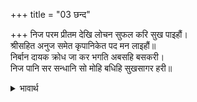 +++
title = "03 छन्द"

+++
निज परम प्रीतम देखि लोचन सुफल करि सुख पाइहौं।  
श्रीसहित अनुज समेत कृपानिकेत पद मन लाइहौं॥  
निर्बान दायक क्रोध जा कर भगति अबसहि बसकरी।  
निज पानि सर सन्धानि सो मोहि बधिहि सुखसागर हरी॥  

<details><summary>भावार्थ</summary>

(वह मन ही मन सोचने लगा-) अपने परम प्रियतम को देखकर नेत्रों को सफल करके सुख पाऊँगा। जानकीजी सहित और छोटे भाई लक्ष्मणजी समेत कृपानिधान श्री रामजी के चरणों में मन लगाऊँगा। जिनका क्रोध भी मोक्ष देने वाला है और जिनकी भक्ति उन अवश (किसी के वश में न होने वाले, स्वतन्त्र भगवान) को भी वश में करने वाली है, अब वे ही आनन्द के समुद्र श्री हरि अपने हाथों से बाण सन्धानकर मेरा वध करेङ्गे।  
</details>

